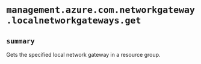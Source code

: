 # `management.azure.com.networkgateway.localnetworkgateways.get`

## `summary`
Gets the specified local network gateway in a resource group.


